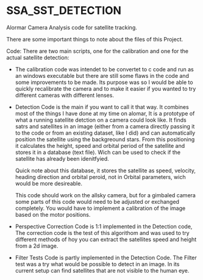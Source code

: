 # SSA_SST_DETECTION
Alormar Camera Analysis code for satellite tracking.

There are some important things to note about the files of this Project.

Code:
There are two main scripts, one for the calibration and one for the actual satellite detection:

  - The calibration code was intendet to be convertet to c code and run as an windows executable
    but there are still some flaws in the code and some improvements to be made.
    Its purpose was so I would be able to quickly recalibrate the camera and to make it easier 
    if you wanted to try different cameras with different lenses.
    
  - Detection Code is the main if you want to call it that way. It combines most of the things 
    I have done at my time on alomar, It is a prototype of what a running satellite detction on 
    a camera could look like. It finds satrs and satellites in an image (either from a 
    camera directly passing it to the code or from an existing dataset, like I did) and can automatically
    position the satellite using the backgreound stars. From this positioning it calculates the
    height, speed and orbital period of the satellite and stores it in a database (text file).
    Wich can be used to check if the satellite has already been idenitfyied.
    
    Quick note about this database, it stores the satellite as speed, velocity, heading direction and 
    orbital peroid, not in Orbital parameters, wich would be more desireable.
    
    This code should work on the allsky camera, but for a gimbaled camera some parts of this code 
    would need to be adjusted or exchanged completely. You would have to implement a 
    calibration of the image based on the motor positions.
    
  - Perspective Correction Code is 1:1 implemented in the Detection code, The correction code is 
    the test of this algorithom and was used to try different methods of hoy you can extract 
    the satellites speed and height from a 2d image.
    
  - Filter Tests Code is partly implemented in the Detection Code. The Filter test was a try what would
    be possible to detect in an image. In its current setup can find satellites that are not visible to
    the human eye. 
    
